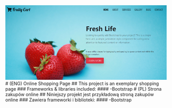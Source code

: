 <img src="lib/shop-screen-sm.png">
# (ENG) Online Shopping Page
## This project is an exemplary shopping page
### Frameworks & libraries included:
#### -Bootstrap
# (PL) Strona zakupów online
## Niniejszy projekt jest przykładową stroną zakupów online
### Zawiera frameworki i biblioteki:
#### -Bootstrap

